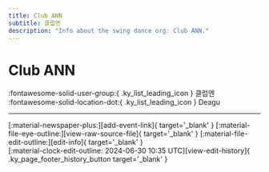 ```yaml
---
title: Club ANN
subtitle: 클럽엔
description: "Info about the swing dance org: Club ANN."
---
```


# Club ANN

:fontawesome-solid-user-group:{ .ky_list_leading_icon } 클럽엔  
:fontawesome-solid-location-dot:{ .ky_list_leading_icon } Deagu  


---

<div class="ky_page_footer" markdown>
<div class="ky_page_footer_trailing" markdown="span">
[:material-newspaper-plus:][add-event-link]{ target='_blank' }
[:material-file-eye-outline:][view-raw-source-file]{ target='_blank' }
[:material-file-edit-outline:][edit-info]{ target='_blank' }
</div>
<div class="ky_page_footer_leading" markdown="span">
[:material-clock-edit-outline: 2024-06-30 10:35 UTC][view-edit-history]{ .ky_page_footer_history_button target='_blank' }
</div>
</div>

[add-event-link]: https://github.com/swingdance/events/issues/new?assignees=&labels=add+event&projects=&template=02-add_entity.yml&title=%5Bkr%5D%20%3CName%3E&region=kr&province=Deagu&city=Deagu&org_id=club-ann "Add Event"
[view-raw-source-file]: https://github.com/swingdance/orgs/blob/main/kr/club-ann.json "View Raw Source File"
[edit-info]: https://github.com/swingdance/orgs/issues/new?assignees=&labels=update+org&projects=&template=03-update_entity.yml&title=%5Bkr%5D%20Club%20ANN&region=kr&id=club-ann&name=Club%20ANN "Edit Info"

[view-edit-history]: https://github.com/swingdance/orgs/commits/main/kr/club-ann.json "View Edit History"
